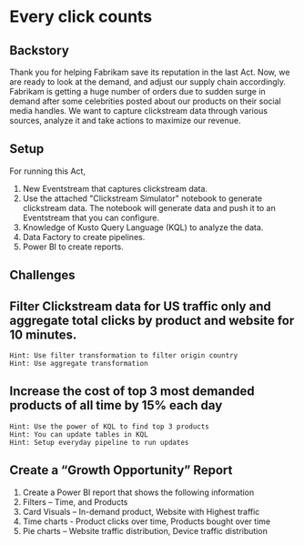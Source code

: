 # Every click counts

## Backstory
Thank you for helping Fabrikam save its reputation in the last Act. Now, we are ready to look at the demand, and adjust our supply chain accordingly. Fabrikam is getting a huge number of orders due to sudden surge in demand after some celebrities posted about our products on their social media handles. We want to capture clickstream data through various sources, analyze it and take actions to maximize our revenue.

## Setup
For running this Act, 
1. New Eventstream that captures clickstream data.
2. Use the attached "Clickstream Simulator" notebook to generate clickstream data. The notebook will generate data and push it to an Eventstream that you can configure.
3. Knowledge of Kusto Query Language (KQL) to analyze the data.
4. Data Factory to create pipelines.
5. Power BI to create reports.

## Challenges 

## Filter Clickstream data for US traffic only and aggregate total clicks by product and website for 10 minutes.
    Hint: Use filter transformation to filter origin country
    Hint: Use aggregate transformation

## Increase the cost of top 3 most demanded products of all time by 15% each day
    Hint: Use the power of KQL to find top 3 products
    Hint: You can update tables in KQL
    Hint: Setup everyday pipeline to run updates

## Create a “Growth Opportunity” Report
1. Create a Power BI report that shows the following information
2. Filters – Time, and Products
3. Card Visuals – In-demand product, Website with Highest traffic
4. Time charts - Product clicks over time, Products bought over time
5. Pie charts – Website traffic distribution, Device traffic distribution
